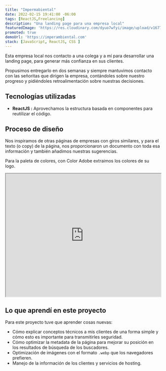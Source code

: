 ```yaml
---
title: "Impermabiental"
date: 2022-02-15 19:41:00 -06:00
tags: [ReactJS,Freelancing]
description: "Una landing page para una empresa local"
featuredImage: 'https://res.cloudinary.com/dyuo7wfyi/image/upload/v1677534956/website/projects/imperambiental_omjwtr.webp'
promoted: true
demoUrl: 'https://imperambiental.com'
stack: [JavaScript, ReactJS, CSS ]
---
```


Esta empresa local nos contacto a una colega y a mí para desarrollar una landing page, para generar más confianza en sus clientes.

Propusimos entregarlo en dos semanas y siempre mantuvimos contacto con las señoritas que dirigen la empresa, contándoles sobre nuestro progreso y pidiéndoles retroalimentación sobre nuestras decisiones.

## Tecnologías utilizadas

- **ReactJS :** Aprovechamos la estructura basada en componentes para reutilizar el código. 

## Proceso de diseño

Nos inspiramos de otras páginas de empresas con giros similares, y para el texto (o copy) de la página, nos proporcionaron un documento con toda esa información y también añadimos nuestras sugerencias. 

Para la paleta de colores, con Color Adobe extraimos los colores de su logo.

<iframe class="border-primary" width="100%" height="400" src="https://www.figma.com/embed?embed_host=share&url=https%3A%2F%2Fwww.figma.com%2Ffile%2F6rriFi8Bh1MJzrHpqRx8La%2FImperambiental%3Fnode-id%3D0%253A1%26t%3DIRlrt2TTjO57Oxs5-1" allowfullscreen></iframe>

## Lo que aprendí en este proyecto

Para este proyecto tuve que aprender cosas nuevas:

- Cómo explicar conceptos técnicos a mis clientes de una forma simple y cómo esto es importante para transmitirles seguridad.
- Cómo optimizar la metadata de la página para mejorar su posición en los resultados de búsqueda de los buscadores.
- Optimización de imágenes con el formato ```.webp``` que los navegadores prefieren.
- Manejo de la información de los clientes y servicios de hosting.